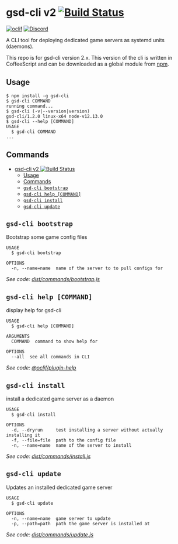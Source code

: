 # gsd-cli v2 [![Build Status](https://travis-ci.org/Egeeio/gsd-cli.svg?branch=master)](https://travis-ci.org/Egeeio/gsd-cli)

[![oclif](https://img.shields.io/badge/cli-oclif-brightgreen.svg)](https://oclif.io)
[![Discord](https://discordapp.com/api/guilds/183740337976508416/widget.png?style=shield)](https://discord.gg/EMbcgR8)

A CLI tool for deploying dedicated game servers as systemd units (daemons).

This repo is for gsd-cli version 2.x. This version of the cli is written in CoffeeScript and can be downloaded as a global module from [npm](https://www.npmjs.com/package/gsd-cli).

## Usage
<!-- usage -->
```sh-session
$ npm install -g gsd-cli
$ gsd-cli COMMAND
running command...
$ gsd-cli (-v|--version|version)
gsd-cli/1.2.0 linux-x64 node-v12.13.0
$ gsd-cli --help [COMMAND]
USAGE
  $ gsd-cli COMMAND
...
```
<!-- usagestop -->
## Commands
<!-- commands -->
- [gsd-cli v2 ![Build Status](https://travis-ci.org/Egeeio/gsd-cli)](#gsd-cli-v2-img-src%22httpstravis-ciorgegeeiogsd-cli%22-alt%22build-status%22)
  - [Usage](#usage)
  - [Commands](#commands)
  - [`gsd-cli bootstrap`](#gsd-cli-bootstrap)
  - [`gsd-cli help [COMMAND]`](#gsd-cli-help-command)
  - [`gsd-cli install`](#gsd-cli-install)
  - [`gsd-cli update`](#gsd-cli-update)

## `gsd-cli bootstrap`

Bootstrap some game config files

```
USAGE
  $ gsd-cli bootstrap

OPTIONS
  -n, --name=name  name of the server to to pull configs for
```

_See code: [dist/commands/bootstrap.js](https://github.com/Egeeio/gsd-cli/blob/v1.2.0/dist/commands/bootstrap.js)_

## `gsd-cli help [COMMAND]`

display help for gsd-cli

```
USAGE
  $ gsd-cli help [COMMAND]

ARGUMENTS
  COMMAND  command to show help for

OPTIONS
  --all  see all commands in CLI
```

_See code: [@oclif/plugin-help](https://github.com/oclif/plugin-help/blob/v2.2.2/src/commands/help.ts)_

## `gsd-cli install`

install a dedicated game server as a daemon

```
USAGE
  $ gsd-cli install

OPTIONS
  -d, --dryrun     test installing a server without actually installing it
  -f, --file=file  path to the config file
  -n, --name=name  name of the server to install
```

_See code: [dist/commands/install.js](https://github.com/Egeeio/gsd-cli/blob/v1.2.0/dist/commands/install.js)_

## `gsd-cli update`

Updates an installed dedicated game server

```
USAGE
  $ gsd-cli update

OPTIONS
  -n, --name=name  game server to update
  -p, --path=path  path the game server is installed at
```

_See code: [dist/commands/update.js](https://github.com/Egeeio/gsd-cli/blob/v1.2.0/dist/commands/update.js)_
<!-- commandsstop -->
